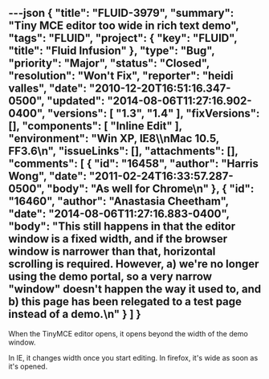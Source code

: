 ---json
{
  "title": "FLUID-3979",
  "summary": "Tiny MCE editor too wide in rich text demo",
  "tags": "FLUID",
  "project": {
    "key": "FLUID",
    "title": "Fluid Infusion"
  },
  "type": "Bug",
  "priority": "Major",
  "status": "Closed",
  "resolution": "Won't Fix",
  "reporter": "heidi valles",
  "date": "2010-12-20T16:51:16.347-0500",
  "updated": "2014-08-06T11:27:16.902-0400",
  "versions": [
    "1.3",
    "1.4"
  ],
  "fixVersions": [],
  "components": [
    "Inline Edit"
  ],
  "environment": "Win XP, IE8\\\nMac 10.5, FF3.6\n",
  "issueLinks": [],
  "attachments": [],
  "comments": [
    {
      "id": "16458",
      "author": "Harris Wong",
      "date": "2011-02-24T16:33:57.287-0500",
      "body": "As well for Chrome\n"
    },
    {
      "id": "16460",
      "author": "Anastasia Cheetham",
      "date": "2014-08-06T11:27:16.883-0400",
      "body": "This still happens in that the editor window is a fixed width, and if the browser window is narrower than that, horizontal scrolling is required. However, a) we're no longer using the demo portal, so a very narrow \"window\" doesn't happen the way it used to, and b) this page has been relegated to a test page instead of a demo.\n"
    }
  ]
}
---
When the TinyMCE editor opens, it opens beyond the width of the demo window.

In IE, it changes width once you start editing. In firefox, it's wide as soon as it's opened.

        